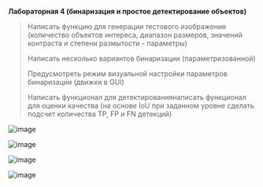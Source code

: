 **Лабораторная 4 (бинаризация и простое детектирование объектов)**

>Написать функцию для генерации тестового изображения (количество объектов интереса, диапазон размеров, значений контраста и степени размытости - параметры)
>
>Написать несколько вариантов бинаризации (параметризованной)
>
>Предусмотреть режим визуальной настройки параметров бинаризации (движки в GUI)
>
>Написать функционал для детектированиянаписать функционал для оценки качества (на основе IoU при заданном уровне сделать подсчет количества TP, FP и FN детекций)

![image](https://github.com/eklerka72/misis2024s-21-02-koda-v-d/assets/114610149/19b61c05-1166-47f5-b831-349b9bc52cc4)

![image](https://github.com/eklerka72/misis2024s-21-02-koda-v-d/assets/114610149/5224a744-0141-43a9-85a4-3f07f8ab99fc)

![image](https://github.com/eklerka72/misis2024s-21-02-koda-v-d/assets/114610149/4dc34c16-1172-4f03-8a8a-d9360cd07022)

![image](https://github.com/eklerka72/misis2024s-21-02-koda-v-d/assets/114610149/3ef70b5e-d2fe-4229-9d52-4ba7bedc2cb8)

